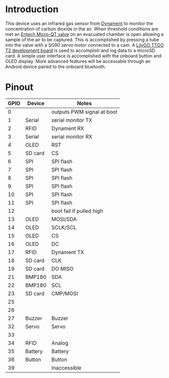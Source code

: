 # Introduction
This device uses an infrared gas sensor from [Dynament](https://www.dynament.com/gas-types/carbon-dioxide/) to monitor the concentration of carbon dioxide in the air.  When threshold conditions are met an [Entech Micro-QT valve](https://www.entechinst.com/product-category/micro-qt-valves/) on an evacuated chamber is open allowing a sample of the air to be captured.  This is accomplished by pressing a tube into the valve with a SG90 servo motor connected to a cam.  A [LilyGO TTGO T2 development board](https://www.amazon.com/TTGO-T2-Bluetooth-Development-Module/dp/B07B6MS253) is used to accomplish and log data to a microSD card.  A simple user interface is accomplished with the onboard button and OLED display. More advanced features will be accessable through an Android device paired to the onboard bluetooth.

# Pinout
| GPIO |  Device |            Notes           |
|------|---------|----------------------------|
|   0  |         | outputs PWM signal at boot |
|   1  |  Serial |      serial monitor TX     |
|   2  |   RFID  |         Dynament RX        |
|   3  |  Serial |      serial monitor RX     |
|   4  |   OLED  |             RST            |
|   5  | SD card |             CS             |
| 6    | SPI     | SPI flash                  |
| 7    | SPI     | SPI flash                  |
| 8    | SPI     | SPI flash                  |
| 9    | SPI     | SPI flash                  |
| 10   | SPI     | SPI flash                  |
| 11   | SPI     | SPI flash                  |
| 12   |         | boot fail if pulled high   |
| 13   | OLED    | MOSI/SDA                   |
| 14   | OLED    | SCLK/SCL                   |
| 15   | OLED    | CS                         |
| 16   | OLED    | DC                         |
| 17   | RFID    | Dynament TX                |
| 18   | SD card | CLK                        |
| 19   | SD card | DO MISO                    |
| 21   | BMP180  | SDA                        |
| 22   | BMP180  | SCL                        |
| 23   | SD card | CMP/MOSI                   |
| 25   |         |                            |
| 26   |         |                            |
| 27   | Buzzer  | Buzzer                     |
| 32   | Servo   | Servo                      |
| 33   |         |                            |
| 34   | RFID    | Analog                     |
| 35   | Battery | Battery                    |
| 36   | Button  | Button                     |
| 39   |         | Inaccessible               |
